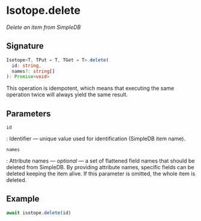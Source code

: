 # Isotope.delete

*Delete an item from SimpleDB*

## Signature

``` ts
Isotope<T, TPut = T, TGet = T>.delete(
  id: string,
  names?: string[]
): Promise<void>
```

This operation is idempotent, which means that executing the same operation
twice will always yield the same result.

  [1]: new.md

## Parameters

`id`

:   Identifier &mdash; unique value used for identification (SimpleDB item
    name).

`names`

:   Attribute names &mdash; *optional* &mdash; a set of flattened field names
    that should be deleted from SimpleDB. By providing attribute names, specific
    fields can be deleted keeping the item alive. If this parameter is omitted,
    the whole item is deleted.

## Example

``` ts
await isotope.delete(id)
```
